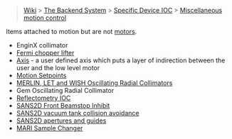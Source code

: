 > [Wiki](Home) > [The Backend System](The-Backend-System) > [Specific Device IOC](Specific-Device-IOC) > [Miscellaneous motion control](Miscellaneous-Motion-Control)

Items attached to motion but are not [motors](Motor-IOCs).

* EnginX collimator
* [Fermi chopper lifter](Fermi-Chopper-Lifter)
* [Axis](Axis) - a user defined axis which puts a layer of indirection between the user and the low level motor
* [Motion Setpoints](Motion-Set-points)
* [MERLIN, LET and WISH Oscillating Radial Collimators](MERLIN,-LET-and-WISH-Oscillating-radial-collimators)
* Gem Oscillating Radial Collimator
* [Reflectometry IOC](Reflectometry-IOC)
* [SANS2D Front Beamstop Inhibit](SANS2D-Front-Beam-Stop-inhibit-movement)
* [SANS2D vacuum tank collision avoidance](SANS2D-vacuum-tank-collision-avoidance)
* [SANS2D apertures and guides](SANS2D-apertures-and-guides)
* [MARI Sample Changer](MARI-Sample-Changer)